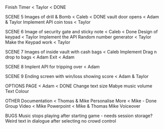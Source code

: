 Finish Timer < Taylor < DONE

SCENE 5
Images of drill & Bomb < Caleb < DONE
vault door opens < Adam & Taylor
Implement API coin toss < Taylor

SCENE 6
Image of security gate and sticky note < Caleb < Done
Design of keypad < Taylor
Implement the API Random number generator < Taylor
Make the Keypad work < Taylor

SCENE 7
Images of inside vault with cash bags < Caleb
Implement Drag n drop to bags < Adam
Exit < Adam

SCENE 8
Implent API for tripping over < Adam

SCENE 9
Ending screen with win/loss showing score < Adam & Taylor

OPTIONS PAGE < Adam < DONE
Change text size
Mabye music volume
Text Colour


OTHER
Documentation < Thomas & Mike
Personalise More < Mike - Done
Group Video < Mike
Powerpoint < Mike & Thomas
Mike Voiceover


BUGS
Music stops playing after starting game - needs session storage?
Weird text in dialogue after selecting no crowd control
